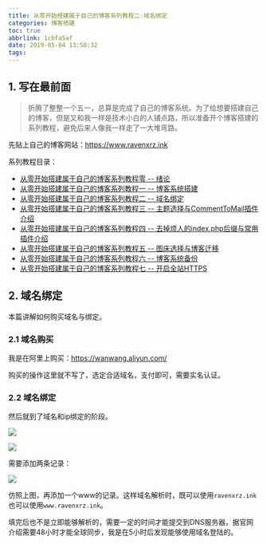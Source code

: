 ```yaml
---
title: 从零开始搭建属于自己的博客系列教程二-域名绑定
categories: 博客搭建
toc: true
abbrlink: 1cbfa5af
date: 2019-05-04 13:58:32
tags:
---
```


## 1.  写在最前面

> 折腾了整整一个五一，总算是完成了自己的博客系统。为了给想要搭建自己的博客，但是又和我一样是技术小白的人铺点路，所以准备开个博客搭建的系列教程，避免后来人像我一样走了一大堆弯路。

先贴上自己的博客网站：https://www.ravenxrz.ink   
<!-- more -->
系列教程目录：

- [从零开始搭建属于自己的博客系列教程零 -- 绪论](https://www.ravenxrz.ink/archives/b5eb44b9.html)
- [从零开始搭建属于自己的博客系列教程一 -- 博客系统搭建](https://www.ravenxrz.ink/archives/4c781aa7.html)
- [从零开始搭建属于自己的博客系列教程二 -- 域名绑定](https://www.ravenxrz.ink/archives/1cbfa5af.html)
- [从零开始搭建属于自己的博客系列教程三 -- 主题选择与CommentToMail插件介绍](https://www.ravenxrz.ink/archives/9f4d945c.html)
- [从零开始搭建属于自己的博客系列教程四 -- 去掉烦人的index.php后缀与常用插件介绍](https://www.ravenxrz.ink/archives/e8deae94.html)
- [从零开始搭建属于自己的博客系列教程五 -- 图床选择与博客迁移](https://www.ravenxrz.ink/archives/3cc5aa32.html)
- [从零开始搭建属于自己的博客系列教程六 -- 博客系统备份](https://www.ravenxrz.ink/archives/11c4d80.html)
- [从零开始搭建属于自己的博客系列教程七 -- 开启全站HTTPS](https://www.ravenxrz.ink/archives/1eb3d9.html)
## 2. 域名绑定

本篇讲解如何购买域名与绑定。

### 2.1 域名购买

我是在阿里上购买：https://wanwang.aliyun.com/ 

购买的操作这里就不写了，选定合适域名，支付即可，需要实名认证。

### 2.2 域名绑定

然后就到了域名和ip绑定的阶段。

![](https://pic.superbed.cn/item/5cfbb5b1451253d178d9cd55.png)

![](https://pic.superbed.cn/item/5cfbb5b2451253d178d9cd8d.png)

需要添加两条记录：

![](https://pic.superbed.cn/item/5cfbb5b9451253d178d9ce06.png)

仿照上图，再添加一个www的记录。这样域名解析时，既可以使用`ravenxrz.ink`也可以使用`www.ravenxrz.ink`。

填完后也不是立即能够解析的，需要一定的时间才能提交到DNS服务器，据官网介绍需要48小时才能全球同步，我是在5小时后发现能够使用域名登陆的。

